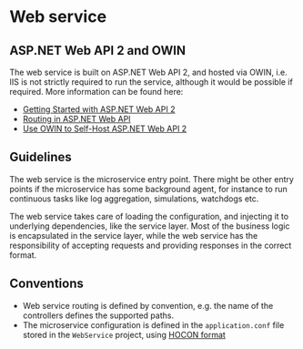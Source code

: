 Web service
===========

## ASP.NET Web API 2 and OWIN

The web service is built on ASP.NET Web API 2, and hosted via OWIN, i.e. IIS is
not strictly required to run the service, although it would be possible if required.
More information can be found here:

* [Getting Started with ASP.NET Web API 2](https://docs.microsoft.com/en-us/aspnet/web-api/overview/getting-started-with-aspnet-web-api/tutorial-your-first-web-api)
* [Routing in ASP.NET Web API](https://docs.microsoft.com/en-us/aspnet/web-api/overview/web-api-routing-and-actions/routing-in-aspnet-web-api)
* [Use OWIN to Self-Host ASP.NET Web API 2](https://docs.microsoft.com/en-us/aspnet/web-api/overview/hosting-aspnet-web-api/use-owin-to-self-host-web-api)

## Guidelines

The web service is the microservice entry point. There might be other
entry points if the microservice has some background agent, for instance to run
continuous tasks like log aggregation, simulations, watchdogs etc.

The web service takes care of loading the configuration, and injecting it to
underlying dependencies, like the service layer. Most of the business logic
is encapsulated in the service layer, while the web service has the
responsibility of accepting requests and providing responses in the correct
format.

## Conventions

* Web service routing is defined by convention, e.g. the name of the controllers
  defines the supported paths.
* The microservice configuration is defined in the `application.conf` file
  stored in the `WebService` project, using
  [HOCON format](http://getakka.net/docs/concepts/hocon)
